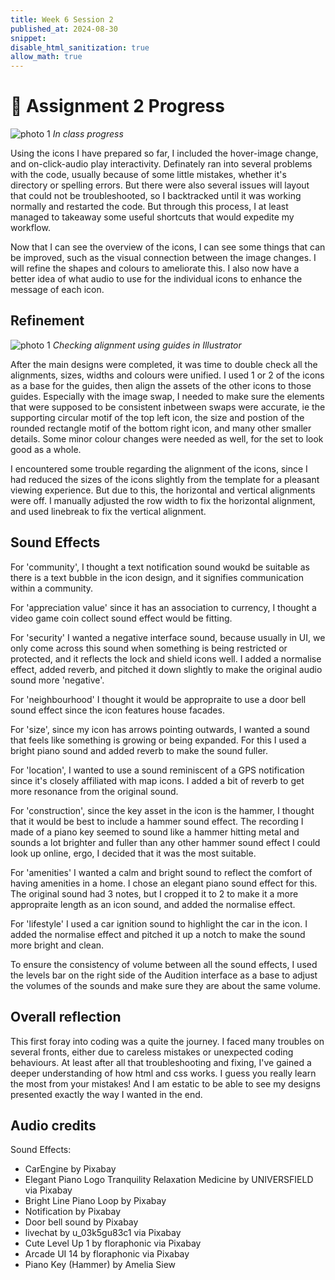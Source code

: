 ```yaml
---
title: Week 6 Session 2
published_at: 2024-08-30
snippet: 
disable_html_sanitization: true
allow_math: true
---
```

# :page_with_curl: Assignment 2 Progress

![photo 1](photos/28.png)
*In class progress*

Using the icons I have prepared so far, I included the hover-image change, and on-click-audio play interactivity. Definately ran into several problems with the code, usually because of some little mistakes, whether it's directory or spelling errors. But there were also several issues will layout that could not be troubleshooted, so I backtracked until it was working normally and restarted the code. But through this process, I at least managed to takeaway some useful shortcuts that would expedite my workflow.

Now that I can see the overview of the icons, I can see some things that can be improved, such as the visual connection between the image changes. I will refine the shapes and colours to ameliorate this. I also now have a better idea of what audio to use for the individual icons to enhance the message of each icon.

## Refinement

![photo 1](photos/31.png)
*Checking alignment using guides in Illustrator*

After the main designs were completed, it was time to double check all the alignments, sizes, widths and colours were unified. I used 1 or 2 of the icons as a base for the guides, then align the assets of the other icons to those guides. Especially with the image swap, I needed to make sure the elements that were supposed to be consistent inbetween swaps were accurate, ie the supporting circular motif of the top left icon, the size and postion of the rounded rectangle motif of the bottom right icon, and many other smaller details. Some minor colour changes were needed as well, for the set to look good as a whole.

I encountered some trouble regarding the alignment of the icons, since I had reduced the sizes of the icons slightly from the template for a pleasant viewing experience. But due to this, the horizontal and vertical alignments were off. I manually adjusted the row width to fix the horizontal alignment, and used linebreak to fix the vertical alignment. 

## Sound Effects

For 'community', I thought a text notification sound woukd be suitable as there is a text bubble in the icon design, and it signifies communication within a community.

For 'appreciation value' since it has an association to currency, I thought a video game coin collect sound effect would be fitting.

For 'security' I wanted a negative interface sound, because usually in UI, we only come across this sound when something is being restricted or protected, and it reflects the lock and shield icons well. I added a normalise effect, added reverb, and pitched it down slightly to make the original audio sound more 'negative'.

For 'neighbourhood' I thought it would be appropraite to use a door bell sound effect since the icon features house facades.

For 'size', since my icon has arrows pointing outwards, I wanted a sound that feels like something is growing or being expanded. For this I used a bright piano sound and added reverb to make the sound fuller.

For 'location', I wanted to use a sound reminiscent of a GPS notification since it's closely affiliated with map icons. I added a bit of reverb to get more resonance from the original sound.

For 'construction', since the key asset in the icon is the hammer, I thought that it would be best to include a hammer sound effect. The recording I made of a piano key seemed to sound like a hammer hitting metal and sounds a lot brighter and fuller than any other hammer sound effect I could look up online, ergo, I decided that it was the most suitable.

For 'amenities' I wanted a calm and bright sound to reflect the comfort of having amenities in a home. I chose an elegant piano sound effect for this. The original sound had 3 notes, but I cropped it to 2 to make it a more appropraite length as an icon sound, and added the normalise effect.

For 'lifestyle' I used a car ignition sound to highlight the car in the icon. I added the normalise effect and pitched it up a notch to make the sound more bright and clean.

To ensure the consistency of volume between all the sound effects, I used the levels bar on the right side of the Audition interface as a base to adjust the volumes of the sounds and make sure they are about the same volume.

## Overall reflection
This first foray into coding was a quite the journey. I faced many troubles on several fronts, either due to careless mistakes or unexpected coding behaviours. At least after all that troubleshooting and fixing, I've gained a deeper understanding of how html and css works. I guess you really learn the most from your mistakes! And I am estatic to be able to see my designs presented exactly the way I wanted in the end.

## Audio credits

Sound Effects:
- CarEngine by Pixabay
- Elegant Piano Logo Tranquility Relaxation Medicine by UNIVERSFIELD via Pixabay
- Bright Line Piano Loop by Pixabay
- Notification by Pixabay
- Door bell sound by Pixabay
- livechat by u_03k5gu83c1 via Pixabay
- Cute Level Up 1 by floraphonic via Pixabay
- Arcade UI 14 by floraphonic via Pixabay
- Piano Key (Hammer) by Amelia Siew


